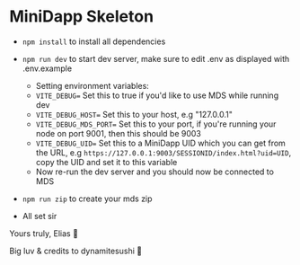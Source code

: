 # MiniDapp Skeleton

- `npm install` to install all dependencies
- `npm run dev` to start dev server, make sure to edit .env as displayed with .env.example
  - Setting environment variables:
  - `VITE_DEBUG=` Set this to true if you'd like to use MDS while running dev
  - `VITE_DEBUG_HOST=` Set this to your host, e.g "127.0.0.1"
  - `VITE_DEBUG_MDS_PORT=` Set this to your port, if you're running your node on port 9001, then this should be 9003
  - `VITE_DEBUG_UID=` Set this to a MiniDapp UID which you can get from the URL, 
  e.g `https://127.0.0.1:9003/SESSIONID/index.html?uid=UID`, copy the UID and set it to this variable
  - Now re-run the dev server and you should now be connected to MDS


- `npm run zip` to create your mds zip
- All set sir




Yours truly, Elias 💟

Big luv & credits to dynamitesushi 🐧
